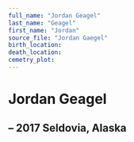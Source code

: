 ```yaml
---
full_name: "Jordan Geagel"
last_name: "Geagel"
first_name: "Jordan"
source_file: "Jordan Gaegel"
birth_location:
death_location:
cemetry_plot: 
---
```

# Jordan Geagel

## – 2017 Seldovia, Alaska

